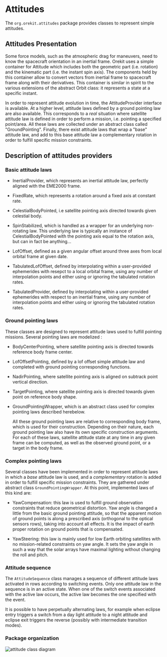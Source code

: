 <!--- Copyright 2002-2016 CS Systèmes d'Information
  Licensed under the Apache License, Version 2.0 (the "License");
  you may not use this file except in compliance with the License.
  You may obtain a copy of the License at
  
    http://www.apache.org/licenses/LICENSE-2.0
  
  Unless required by applicable law or agreed to in writing, software
  distributed under the License is distributed on an "AS IS" BASIS,
  WITHOUT WARRANTIES OR CONDITIONS OF ANY KIND, either express or implied.
  See the License for the specific language governing permissions and
  limitations under the License.
-->

# Attitudes

The `org.orekit.attitudes` package provides classes to represent simple attitudes.
	
## Attitudes Presentation
 
Some force models, such as the atmospheric drag for maneuvers, need to
know the spacecraft orientation in an inertial frame. Orekit uses a simple
container for Attitude which includes both the geometric part (i.e. rotation) 
and the kinematic part (i.e. the instant spin axis). The components 
held by this container allow to convert vectors from inertial frame to spacecraft 
frame along with their derivatives. This container is similar in spirit to the various
extensions of the abstract Orbit class: it represents a state at a specific instant.

In order to represent attitude evolution in time, the AttitudeProvider interface 
is available. 
At a higher level, attitude laws defined by a ground pointing law are also available. 
This corresponds to a _real_ situation where satellite attitude law is defined in order
to perform a mission, i.e. pointing a specified point/area. All these laws are collected
under an abstract class called "GroundPointing".
Finally, there exist attitude laws that wrap a "base" attitude law, and add to this 
base attitude law a complementary rotation in order to fulfill specific mission constraints.

## Description of attitudes providers

### Basic attitude laws

* InertialProvider, which represents an inertial attitude law, perfectly 
  aligned with the EME2000 frame.
  
* FixedRate, which represents a rotation around a fixed axis at
  constant rate.
  
* CelestialBodyPointed, i.e satellite pointing axis directed towards given 
  celestial body.
    
* SpinStabilized, which is handled as a wrapper for an underlying
  non-rotating law. This underlying law is typically an instance
  of CelestialBodyPointed with the pointing axis equal to
  the rotation axis, but can in fact be anything...
  
* LofOffset, defined as a given angular offset around three axes from local orbital 
  frame at given date.

* TabulatedLofOffset, defined by interpolating within a user-provided ephemerides
  with resepct to a local orbital frame,  using any number of interpolation points and
  either using or ignoring the tabulated rotation rates.

* TabulatedProvider, defined by interpolating within a user-provided ephemerides
  with respect to an inertial frame,  using any number of interpolation points and
  either using or ignoring the tabulated rotation rates.

### Ground pointing laws

These classes are designed to represent attitude laws used to fulfill pointing missions.
Several pointing laws are modelized :
  
* BodyCenterPointing, where satellite pointing axis is directed towards 
  reference body frame center.
    
* LofOffsetPointing, defined by a lof offset simple attitude law 
  and completed with ground pointing corresponding functions.
    
* NadirPointing, where satellite pointing axis is aligned on subtrack 
  point vertical direction.
    
* TargetPointing, where satellite pointing axis is directed towards given 
  point on reference body shape.

* GroundPointingWrapper, which is an abstract class used for complex pointing 
  laws described herebelow.

  All these ground pointing laws are relative to corresponding body frame,
  which is used for their construction. Depending on their nature, each ground pointing 
  law also have its own specific construction arguments.
  For each of these laws, satellite attitude state at any time in any given frame 
  can be computed, as well as the observed ground point, or a target in the body frame.

### Complex pointing laws

Several classes have been implemented in order to represent attitude laws in which a
_base_ attitude law is used, and a _complementary_ rotation is added in order to fulfill specific 
mission constraints. They are gathered under abstract class `GroundPointingWrapper`.
At this point, implemented laws of this kind are:
  
* YawCompensation: this law is used to fulfill ground observation constraints
  that reduce geometrical distortion. Yaw angle is changed a little from 
  the basic ground pointing attitude, so that the apparent motion of ground points is 
  along a prescribed axis (orthogonal to the optical sensors rows), taking into account 
  all effects. It is the impact of earth proper rotation on ground points that is 
  compensated.

* YawSteering: this law is mainly used for low Earth orbiting satellites 
  with no mission-related constraints on yaw angle. It sets the yaw angle in
  such a way that the solar arrays have maximal lighting without changing the
  roll and pitch.

### Attitude sequence

The `AttitudeSequence` class manages a sequence of different attitude laws activated
in rows according to switching events. Only one attitude law in the sequence is in
an active state. When one of the switch events associated with the active law occurs,
the active law becomes the one specified with the event.

It is possible to have perpetually alternating laws, for example when eclipse entry
triggers a switch from a day light attitude to a night attitude and eclipse exit
triggers the reverse (possibly with intermediate transition modes).

### Package organization

![attitude class diagram](../images/design/attitude-class-diagram.png)
